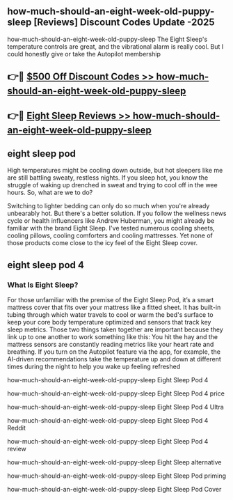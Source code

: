 ## how-much-should-an-eight-week-old-puppy-sleep [Reviews​] Discount Codes Update -2025

how-much-should-an-eight-week-old-puppy-sleep The Eight Sleep's temperature controls are great, and the vibrational alarm is really cool. But I could honestly give or take the Autopilot membership

## 👉🔴 [$500 Off Discount Codes >> how-much-should-an-eight-week-old-puppy-sleep](http://download.freeplayer.one?title=how-much-should-an-eight-week-old-puppy-sleep&ref=18-ES)

## 👉🔴 [Eight Sleep Reviews >> how-much-should-an-eight-week-old-puppy-sleep](http://download.freeplayer.one?title=how-much-should-an-eight-week-old-puppy-sleep&ref=18-ES)

## eight sleep pod

High temperatures might be cooling down outside, but hot sleepers like me are still battling sweaty, restless nights. If you sleep hot, you know the struggle of waking up drenched in sweat and trying to cool off in the wee hours. So, what are we to do?

Switching to lighter bedding can only do so much when you're already unbearably hot. But there's a better solution. If you follow the wellness news cycle or health influencers like Andrew Huberman, you might already be familiar with the brand Eight Sleep. I've tested numerous cooling sheets, cooling pillows, cooling comforters and cooling mattresses. Yet none of those products come close to the icy feel of the Eight Sleep cover.

## eight sleep pod 4

### What Is Eight Sleep?

For those unfamiliar with the premise of the Eight Sleep Pod, it’s a smart mattress cover that fits over your mattress like a fitted sheet. It has built-in tubing through which water travels to cool or warm the bed's surface to keep your core body temperature optimized and sensors that track key sleep metrics. Those two things taken together are important because they link up to one another to work something like this: You hit the hay and the mattress sensors are constantly reading metrics like your heart rate and breathing. If you turn on the Autopilot feature via the app, for example, the AI-driven recommendations take the temperature up and down at different times during the night to help you wake up feeling refreshed

how-much-should-an-eight-week-old-puppy-sleep Eight Sleep Pod 4

how-much-should-an-eight-week-old-puppy-sleep Eight Sleep Pod 4 price

how-much-should-an-eight-week-old-puppy-sleep Eight Sleep Pod 4 Ultra

how-much-should-an-eight-week-old-puppy-sleep Eight Sleep Pod 4 Reddit

how-much-should-an-eight-week-old-puppy-sleep Eight Sleep Pod 4 review

how-much-should-an-eight-week-old-puppy-sleep Eight Sleep alternative

how-much-should-an-eight-week-old-puppy-sleep Eight Sleep Pod priming

how-much-should-an-eight-week-old-puppy-sleep Eight Sleep Pod Cover